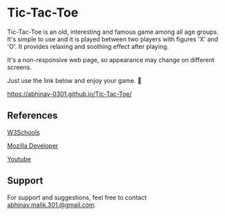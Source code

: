 
# Tic-Tac-Toe

Tic-Tac-Toe is an old, interesting and famous game among all age groups. 
It's simple to use and it is played between two players with figures 'X' and 'O'.
It provides relaxing and soothing effect after playing. 

It's a non-responsive web page, so appearance may change on different screens. 


Just use the link below and enjoy your game. 🤩


https://abhinav-0301.github.io/Tic-Tac-Toe/

## References

[W3Schools](https://www.w3schools.com/)

[Mozilla Developer](https://developer.mozilla.org/en-US/)

[Youtube](https://www.youtube.com/)

## Support

For support and suggestions, feel free to contact abhinav.malik.301.@gmail.com.

